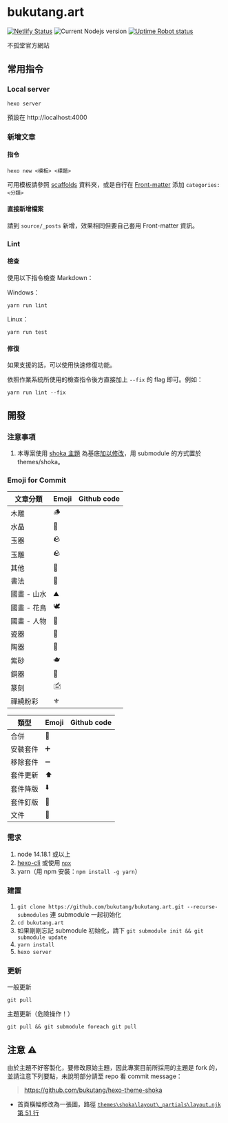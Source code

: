 # bukutang.art

[![Netlify Status](https://api.netlify.com/api/v1/badges/43cfcda5-386b-4b0b-b991-f11d47538397/deploy-status)](https://app.netlify.com/sites/loving-archimedes-d38be8/deploys)
![Current Nodejs version](http://img.shields.io/badge/node-16.13.0-brightgreen.svg)
[![Uptime Robot status](https://img.shields.io/uptimerobot/status/m789722795-989987eb4e45abfa09f36ca0)](https://bukutang.art/)

不孤堂官方網站

## 常用指令

### Local server

```
hexo server
```

預設在 http://localhost:4000

### 新增文章

#### 指令

```
hexo new <模板> <標題>
```

可用模板請參照 [scaffolds](scaffolds) 資料夾，或是自行在 [Front-matter](https://hexo.io/zh-tw/docs/front-matter) 添加 `categories: <分類>`

#### 直接新增檔案

請到 `source/_posts` 新增，效果相同但要自己套用 Front-matter 資訊。

### Lint

#### 檢查

使用以下指令檢查 Markdown：

Windows：

```
yarn run lint
```

Linux：

```
yarn run test
```

#### 修復

如果支援的話，可以使用快速修復功能。

依照作業系統所使用的檢查指令後方直接加上 `--fix` 的 flag 即可。例如：

```
yarn run lint --fix
```

## 開發

### 注意事項

1. 本專案使用 [shoka 主題](https://github.com/amehime/hexo-theme-shoka) 為基底[加以修改](https://github.com/bukutang/hexo-theme-shoka)，用 submodule 的方式置於 themes/shoka。

### Emoji for Commit

| 文章分類 | Emoji | Github code |
| ---- | ---- | ---- |
| 木雕 | 🪵 | |
| 水晶 | 🔮 | |
| 玉器 | 🪨 | |
| 玉雕 | 🪨 | |
| 其他 | 📛 | |
| 書法 | 🔲 | |
| 國畫 - 山水 | ⛰ | |
| 國畫 - 花鳥 | 🕊 | |
| 國畫 - 人物 | 👤 | |
| 瓷器 | 🍵 | |
| 陶器 | 🏺 | |
| 紫砂 | 🫖 | |
| 銅器 | 🥉 | |
| 篆刻 | 🖆 | |
| 禪繞粉彩 | ⚜ | |

| 類型 | Emoji | Github code |
| ---- | ---- | ---- |
| 合併 | 🥂 | |
| 安裝套件 | ➕ | |
| 移除套件 | ➖ | |
| 套件更新 | ⬆️ | |
| 套件降版 | ⬇️ | |
| 套件釘版 | 📌 | |
| 文件 | 📝 | |

### 需求

1. node 14.18.1 或以上
2. [hexo-cli](https://hexo.io/zh-tw/docs/#%E5%AE%89%E8%A3%9D%E9%9C%80%E6%B1%82) 或使用 [`npx`](https://hexo.io/docs/index.html#Advanced-installation-and-usage)
3. yarn（用 npm 安裝：`npm install -g yarn`）

### 建置

1. `git clone https://github.com/bukutang/bukutang.art.git --recurse-submodules` 連 submodule 一起初始化
2. `cd bukutang.art`
3. 如果剛剛忘記 submodule 初始化，請下 `git submodule init && git submodule update`
4. `yarn install`
5. `hexo server`

### 更新

一般更新

```
git pull
```

主題更新（危險操作！）

```
git pull && git submodule foreach git pull
```

## 注意 ⚠

由於主題不好客製化，要修改原始主題，因此專案目前所採用的主題是 fork 的，並請注意下列要點，未說明部分請至 repo 看 commit message：

> https://github.com/bukutang/hexo-theme-shoka

* 首頁橫幅修改為一張圖，路徑 [`themes\shoka\layout\_partials\layout.njk` 第 51 行](https://github.com/bukutang/hexo-theme-shoka/blob/bukutang/layout/_partials/layout.njk#L51)

